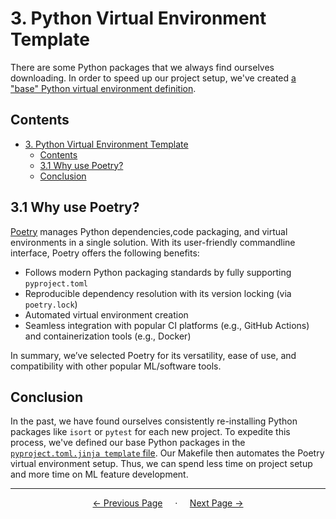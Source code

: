 # 3. Python Virtual Environment Template

There are some Python packages that we always find ourselves downloading. In order to speed up our project setup, we've created [a "base" Python virtual environment  definition](../pyproject.toml).

## Contents
- [3. Python Virtual Environment Template](#3-python-virtual-environment-template)
  - [Contents](#contents)
  - [3.1 Why use Poetry?](#31-why-use-poetry)
  - [Conclusion](#conclusion)


## 3.1 Why use Poetry?

[Poetry](https://python-poetry.org) manages Python dependencies,code packaging, and virtual environments in a single solution. With its user-friendly commandline interface, Poetry offers the following benefits:

* Follows modern Python packaging standards by fully supporting `pyproject.toml`
* Reproducible dependency resolution with its version locking (via `poetry.lock`)
* Automated virtual environment creation
* Seamless integration with popular CI platforms (e.g., GitHub Actions) and containerization tools (e.g., Docker)

In summary, we’ve selected Poetry for its versatility, ease of use, and compatibility with other popular ML/software tools.

## Conclusion

In the past, we have found ourselves consistently re-installing Python packages like `isort` or `pytest` for each new project. To expedite this process, we've defined our base Python packages in the [`pyproject.toml.jinja template` file](../pyproject.toml.jinja). Our Makefile then automates the Poetry virtual environment setup. Thus, we can spend less time on project setup and more time on ML feature development.

<!-- End of page buttons -->
---

<div align="center">

  <p align="center">
    <a href="2_dynamic_templating.md" style="text-align: left; margin-right: auto;"> ← Previous Page</a>
    &nbsp;&nbsp;&nbsp;
    ·
    &nbsp;&nbsp;&nbsp;
    <a href="4_git_simplified.md" style="text-align: right;">Next Page → </a>
  </p>
</div>

<!-- LINKS -->
[src-code-Makefile]: ../Makefile
[src-environment.yml]: ../environment.yml
